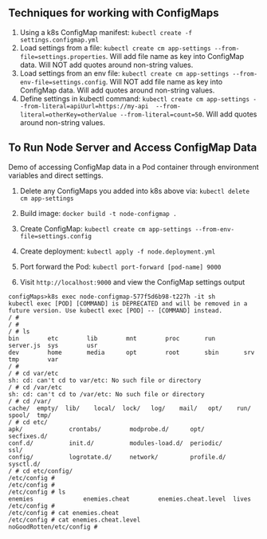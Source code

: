 ## Techniques for working with ConfigMaps

1. Using a k8s ConfigMap manifest:  `kubectl create -f settings.configmap.yml`
2. Load settings from a file: `kubectl create cm app-settings --from-file=settings.properties`. Will add file name as key into ConfigMap data. Will NOT add quotes around non-string values.
3. Load settings from an env file: `kubectl create cm app-settings --from-env-file=settings.config`. Will NOT add file name as key into ConfigMap data. Will add quotes around non-string values.
4. Define settings in kubectl command: `kubectl create cm app-settings --from-literal=apiUurl=https://my-api  --from-literal=otherKey=otherValue --from-literal=count=50`. Will add quotes around non-string values.

## To Run Node Server and Access ConfigMap Data

Demo of accessing ConfigMap data in a Pod container through environment variables and direct settings.

1. Delete any ConfigMaps you added into k8s above via:
`kubectl delete cm app-settings`

2. Build image: `docker build -t node-configmap .`
3. Create ConfigMap:
`kubectl create cm app-settings --from-env-file=settings.config`

4. Create deployment:
`kubectl apply -f node.deployment.yml`

5. Port forward the Pod:
`kubectl port-forward [pod-name] 9000`

6. Visit `http://localhost:9000` and view the ConfigMap settings output

```shell
configMaps>k8s exec node-configmap-577f5d6b98-t227h -it sh
kubectl exec [POD] [COMMAND] is DEPRECATED and will be removed in a future version. Use kubectl exec [POD] -- [COMMAND] instead.
/ #
/ #
/ # ls
bin        etc        lib        mnt        proc       run        server.js  sys        usr
dev        home       media      opt        root       sbin       srv        tmp        var
/ #
/ # cd var/etc
sh: cd: can't cd to var/etc: No such file or directory
/ # cd /var/etc
sh: cd: can't cd to /var/etc: No such file or directory
/ # cd /var/
cache/  empty/  lib/    local/  lock/   log/    mail/   opt/    run/    spool/  tmp/
/ # cd etc/
apk/             crontabs/        modprobe.d/      opt/             secfixes.d/
conf.d/          init.d/          modules-load.d/  periodic/        ssl/
config/          logrotate.d/     network/         profile.d/       sysctl.d/
/ # cd etc/config/
/etc/config #
/etc/config #
/etc/config # ls
enemies              enemies.cheat        enemies.cheat.level  lives
/etc/config #
/etc/config # cat enemies.cheat
/etc/config # cat enemies.cheat.level
noGoodRotten/etc/config #
```
